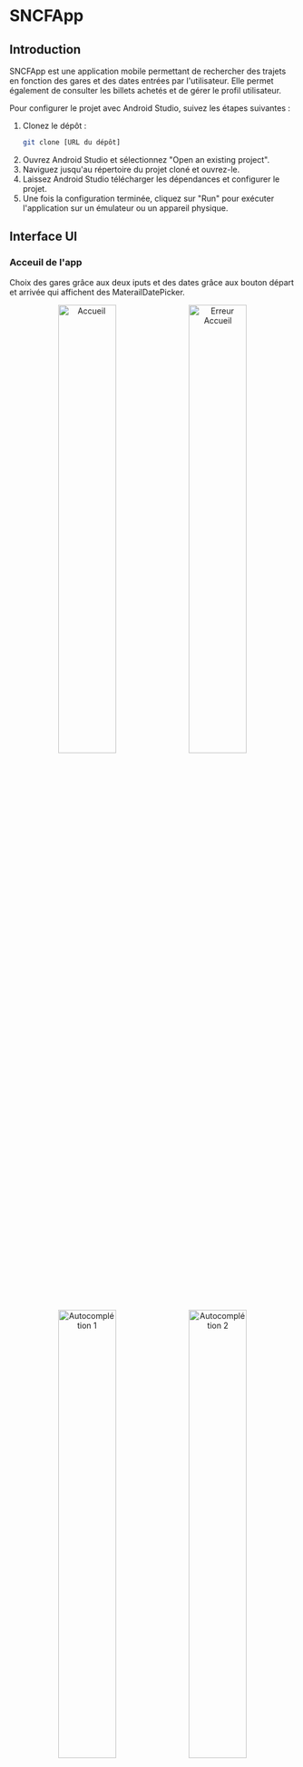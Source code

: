 # SNCFApp

## Introduction

SNCFApp est une application mobile permettant de rechercher des trajets en fonction des gares et des dates entrées par l'utilisateur. Elle permet également de consulter les billets achetés et de gérer le profil utilisateur.

Pour configurer le projet avec Android Studio, suivez les étapes suivantes :

1. Clonez le dépôt :
   ```bash
   git clone [URL du dépôt]
   ```
2. Ouvrez Android Studio et sélectionnez "Open an existing project".
3. Naviguez jusqu'au répertoire du projet cloné et ouvrez-le.
4. Laissez Android Studio télécharger les dépendances et configurer le projet.
5. Une fois la configuration terminée, cliquez sur "Run" pour exécuter l'application sur un émulateur ou un appareil physique.

## Interface UI

### Acceuil de l'app

Choix des gares grâce aux deux iputs et des dates grâce aux bouton départ et arrivée qui affichent des MaterailDatePicker.

<p align="center">
  <img src="imagesreadme/accueil.png" alt="Accueil" width="45%" />
  <img src="imagesreadme/acceuilerr.png" alt="Erreur Accueil" width="45%" />
</p>
<p align="center">
  <img src="imagesreadme/autocomp1.png" alt="Autocomplétion 1" width="45%" />
  <img src="imagesreadme/autocomp2.png" alt="Autocomplétion 2" width="45%" />
</p>

### Footer

Footer permettant la navigation entre les différentes pages (le bouton et la page offre ne sont pas implémentés).
### Page d'affichage des billets 

Page récapitulant les gares et dates choisies sur la partie haute et affichant les différents billets sous forme de MaterialCard avec gare de départ, d'arrivée, durée, type de train et prix. 
 <img src="imagesreadme/trajlist.png" alt="Accueil" width="45%" />

### Page profil

Page récapitulant les infos du profil utilisateur

 <img src="imagesreadme/profil.png" alt="Accueil" width="45%" />

 ### Liste des billets

Page listant les différents billets réservés

<img src="imagesreadme/billetlist.png" alt="Accueil" width="45%" />


## Fonctionnalités Backend et explication du code

### Input avec autocomplétion et suggestions 

L'application utilise l'autocomplétion pour les champs de saisie sur la page d'accueil. Cela permet aux utilisateurs de saisir rapidement des informations en leur proposant des suggestions basées sur les entrées précédentes ou des données prédéfinies.


Exemple de code pour l'autocomplétion :
```java
// MainActivity.java

// Fonction gérant l'autocomplétion des inputs et la récupération des ids de gare correspondant
private void setupAutoComplete(AutoCompleteTextView editText) {
    editText.setThreshold(2); // Démarre la suggestion après 2 lettres

    editText.addTextChangedListener(new TextWatcher() {
        @Override
        public void beforeTextChanged(CharSequence s, int start, int count, int after) {}

        @Override
        public void onTextChanged(CharSequence s, int start, int before, int count) {
            String query = s.toString().trim();
            if (query.length() >= 2) {
                fetchStationSuggestions(query, editText);
            }
        }

        @Override
        public void afterTextChanged(Editable s) {}
    });

    // Lors de la sélection d'une gare, on stocke son ID (fourni par l'API)
    editText.setOnItemClickListener((parent, view, position, id) -> {
        String selectedStationName = (String) parent.getItemAtPosition(position);
        String stationId = stationIdMap.get(selectedStationName);
        if (stationId != null) {
            editText.setTag(stationId);
        }
    });
}

// Fonction de gestion des requêtes API pour la suggestion des gares selon l'input de l'utilisateur
private void fetchStationSuggestions(String query, AutoCompleteTextView editText) {
    service.getStations(query).enqueue(new Callback<PlaceResponse>() {
        @Override
        public void onResponse(Call<PlaceResponse> call, Response<PlaceResponse> response) {
            if (response.isSuccessful() && response.body() != null) {
                List<PlaceResponse.Place> places = response.body().getPlaces();
                List<String> stationNames = new ArrayList<>();
                stationIdMap.clear();  // Réinitialiser le mapping

                for (PlaceResponse.Place place : places) {
                    String stationName = place.getName();
                    String stationId = place.getId();
                    stationNames.add(stationName);
                    stationIdMap.put(stationName, stationId);
                }

                ArrayAdapter<String> adapter = new ArrayAdapter<>(MainActivity.this,
                        android.R.layout.simple_dropdown_item_1line, stationNames);
                editText.setAdapter(adapter);
            }
        }

        @Override
        public void onFailure(Call<PlaceResponse> call, Throwable t) {
            // Handle failure
        }
    });
}
```

### Intégration API SNCF

L'application se connecte à l'API SNCF pour récupérer des informations sur les trajets. Cela inclut les horaires, les prix et les disponibilités des billets. L'intégration est gérée par `SncfApiClient` et `SncfApiService`.

Exemple de code pour l'intégration API SNCF :
```java
// SncfApiService.java
public interface SncfApiService {
    @GET("v1/coverage/sncf/journeys")
    Call<JourneyResponse> getJourneys(
            @Query("from") String from,
            @Query("to") String to,
            @Query("datetime") String datetime
    );

    @GET("v1/coverage/sncf/places")
    Call<PlaceResponse> getStations(@Query("q") String query);
}

// SncfApiClient.java
public class SncfApiClient {
    private static final String BASE_URL = "https://api.sncf.com/";

    public static Retrofit getClient(String apiKey) {
        OkHttpClient client = new OkHttpClient.Builder()
                .addInterceptor(chain -> {
                    Request original = chain.request();
                    Request request = original.newBuilder()
                            .header("Authorization", "Basic " + Base64.encodeToString((apiKey + ":").getBytes(), Base64.NO_WRAP))
                            .build();
                    return chain.proceed(request);
                })
                .build();

        return new Retrofit.Builder()
                .baseUrl(BASE_URL)
                .client(client)
                .addConverterFactory(GsonConverterFactory.create())
                .build();
    }
}
```

### Affichage des trajets de l'API

Les trajets récupérés via l'API SNCF sont affichés dans l'application. Les utilisateurs peuvent voir les détails des trajets, y compris les horaires de départ et d'arrivée, les prix et les options de réservation.

Exemple de code pour l'affichage des trajets :
```java
// AfficheTrajets.java

// Fonction de gestion des requêtes API pour les différents trajets selon les infos
private void fetchJourneys(String villedep, String villarr, String from, String to, String datet) {
    String datetime = convertToApiDateFormat(datet);
    Call<JourneyResponse> call = service.getJourneys(from, to, datetime);

    call.enqueue(new Callback<JourneyResponse>() {
        @Override
        public void onResponse(Call<JourneyResponse> call, Response<JourneyResponse> response) {
            if (response.isSuccessful() && response.body() != null) {
                trajets.clear();
                for (JourneyResponse.Journey journey : response.body().getJourneys()) {
                    String departureTime = extractHour(journey.getDepartureTime());
                    String arrivalTime = extractHour(journey.getArrivalTime());
                    String price = journey.getFare();
                    String typeTrain = journey.getTypeTrain();

                    trajets.add(new Trajet(villedep, villarr, departureTime, arrivalTime, price, typeTrain));
                }
                adapter.notifyDataSetChanged();
            } else {
                Toast.makeText(AfficheTrajets.this, "Aucun trajet trouvé", Toast.LENGTH_SHORT).show();
            }
        }

        @Override
        public void onFailure(Call<JourneyResponse> call, Throwable t) {
            Toast.makeText(AfficheTrajets.this, "Erreur lors de la récupération des trajets", Toast.LENGTH_LONG).show();
        }
    });
}

//convertion de la date au format de l'API pour la requête
private String convertToApiDateFormat(String inputDate) {
    try {
        SimpleDateFormat inputFormat = new SimpleDateFormat("dd/MM/yyyy", Locale.getDefault());
        SimpleDateFormat outputFormat = new SimpleDateFormat("yyyyMMdd'T'HHmmss", Locale.getDefault());
        Date date = inputFormat.parse(inputDate);
        return outputFormat.format(date);
    } catch (Exception e) {
        e.printStackTrace();
        return null;
    }
}

// EXtraction de l'heure pour l'affichage 
private String extractHour(String dateTime) {
    try {
        SimpleDateFormat inputFormat = new SimpleDateFormat("yyyyMMdd'T'HHmmss", Locale.getDefault());
        SimpleDateFormat outputFormat = new SimpleDateFormat("HH:mm", Locale.getDefault());
        Date date = inputFormat.parse(dateTime);
        return outputFormat.format(date);
    } catch (Exception e) {
        e.printStackTrace();
        return "??:??"; // Valeur par défaut en cas d'erreur
    }
}
```

### Page listant les billets

Cette page affiche une liste des billets achetés par l'utilisateur. Chaque billet inclut des informations telles que le trajet, la date et l'heure, ainsi que le QR code pour l'embarquement.

Exemple de code pour la liste des billets :
```java
// ShowTikets.java
@Override
protected void onCreate(Bundle savedInstanceState) {
    super.onCreate(savedInstanceState);
    setContentView(R.layout.show_tikets);

    listeTickets = findViewById(R.id.listeTikets);
    tickets = new ArrayList<>();

    // Données en dur
    tickets.add(new Ticket("Saint-Malo", "18:11", "Gare de Paris Montparnasse", "21:01", "Saint-Malo"));
    tickets.add(new Ticket("Colmar", "07:30", "Paris Gare de l'Est", "10:45", "Colmar"));
    tickets.add(new Ticket("Lyon", "12:15", "Paris Gare de Lyon", "14:45", "Lyon Part-Dieu"));

    adapter = new TicketAdapter(this, tickets);
    listeTickets.setAdapter(adapter);
    ...
}
```

## Utilisation de Retrofit

Retrofit est utilisé pour effectuer des appels API vers l'API SNCF. Il simplifie la gestion des requêtes HTTP et la conversion des réponses JSON en objets Java.

Exemple de configuration de Retrofit :
```java
// SncfApiClient.java
public class SncfApiClient {
    private static final String BASE_URL = "https://api.sncf.com/";

    public static Retrofit getClient(String apiKey) {
        OkHttpClient client = new OkHttpClient.Builder()
                .addInterceptor(chain -> {
                    Request original = chain.request();
                    Request request = original.newBuilder()
                            .header("Authorization", "Basic " + Base64.encodeToString((apiKey + ":").getBytes(), Base64.NO_WRAP))
                            .build();
                    return chain.proceed(request);
                })
                .build();

        return new Retrofit.Builder()
                .baseUrl(BASE_URL)
                .client(client)
                .addConverterFactory(GsonConverterFactory.create())
                .build();
    }
}
```

## Améliorations possibles

### Réservation qui marche

Ajouter la fonctionnalité de réservation pour permettre aux utilisateurs de réserver des billets directement depuis l'application.

### Liste de billets fonctionnelle

Améliorer la gestion et l'affichage des billets pour offrir une meilleure expérience utilisateur. Cela pourrait inclure des filtres, des options de tri et des notifications de rappel.

### Modification du profil

Permettre aux utilisateurs de modifier leurs informations de profil directement depuis l'application, y compris la mise à jour de leur photo de profil et d'autres détails personnels.
